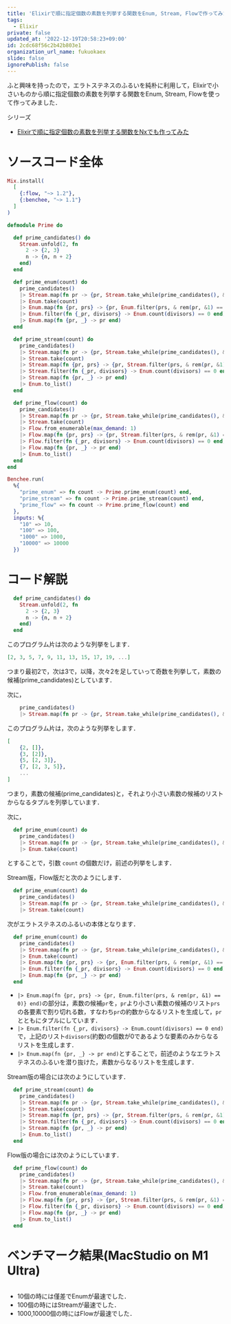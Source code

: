 ```yaml
---
title: 'Elixirで順に指定個数の素数を列挙する関数をEnum, Stream, Flowで作ってみた'
tags:
  - Elixir
private: false
updated_at: '2022-12-19T20:58:23+09:00'
id: 2cdc68f56c2b42b803e1
organization_url_name: fukuokaex
slide: false
ignorePublish: false
---
```

ふと興味を持ったので，エラトステネスのふるいを純朴に利用して，Elixirで小さいものから順に指定個数の素数を列挙する関数をEnum, Stream, Flowを使って作ってみました．

シリーズ

* [Elixirで順に指定個数の素数を列挙する関数をNxでも作ってみた](https://qiita.com/zacky1972/items/8923735951724ff21d44)


# ソースコード全体

```elixir
Mix.install(
  [
    {:flow, "~> 1.2"},
    {:benchee, "~> 1.1"}
  ]
)

defmodule Prime do

  def prime_candidates() do
    Stream.unfold(2, fn
      2 -> {2, 3}
      n -> {n, n + 2}
    end)
  end

  def prime_enum(count) do
    prime_candidates()
    |> Stream.map(fn pr -> {pr, Stream.take_while(prime_candidates(), & &1 < pr)} end)
    |> Enum.take(count)
    |> Enum.map(fn {pr, prs} -> {pr, Enum.filter(prs, & rem(pr, &1) == 0)} end)
    |> Enum.filter(fn {_pr, divisors} -> Enum.count(divisors) == 0 end)
    |> Enum.map(fn {pr, _} -> pr end)
  end

  def prime_stream(count) do
    prime_candidates()
    |> Stream.map(fn pr -> {pr, Stream.take_while(prime_candidates(), & &1 < pr)} end)
    |> Stream.take(count)
    |> Stream.map(fn {pr, prs} -> {pr, Stream.filter(prs, & rem(pr, &1) == 0)} end)
    |> Stream.filter(fn {_pr, divisors} -> Enum.count(divisors) == 0 end)
    |> Stream.map(fn {pr, _} -> pr end)
    |> Enum.to_list()
  end

  def prime_flow(count) do
    prime_candidates()
    |> Stream.map(fn pr -> {pr, Stream.take_while(prime_candidates(), & &1 < pr)} end)
    |> Stream.take(count)
    |> Flow.from_enumerable(max_demand: 1)
    |> Flow.map(fn {pr, prs} -> {pr, Stream.filter(prs, & rem(pr, &1) == 0)} end)
    |> Flow.filter(fn {_pr, divisors} -> Enum.count(divisors) == 0 end)
    |> Flow.map(fn {pr, _} -> pr end)
    |> Enum.to_list()
  end
end

Benchee.run(
  %{
    "prime_enum" => fn count -> Prime.prime_enum(count) end,
    "prime_stream" => fn count -> Prime.prime_stream(count) end,
    "prime_flow" => fn count -> Prime.prime_flow(count) end
  },
  inputs: %{
    "10" => 10,
    "100" => 100,
    "1000" => 1000,
    "10000" => 10000
  })
```

# コード解説

```elixir
  def prime_candidates() do
    Stream.unfold(2, fn
      2 -> {2, 3}
      n -> {n, n + 2}
    end)
  end
```

このプログラム片は次のような列挙をします．

```elixir
[2, 3, 5, 7, 9, 11, 13, 15, 17, 19, ...]
```

つまり最初2で，次は3で，以降，次々2を足していって奇数を列挙して，素数の候補(prime_candidates)としています．

次に，

```elixir
    prime_candidates()
    |> Stream.map(fn pr -> {pr, Stream.take_while(prime_candidates(), & &1 < pr)} end)
```

このプログラム片は，次のような列挙をします．

```elixir
[
    {2, []},
    {3, [2]},
    {5, [2, 3]},
    {7, [2, 3, 5]},
    ...
]
```

つまり，素数の候補(prime_candidates)と，それより小さい素数の候補のリストからなるタプルを列挙しています．

次に，

```elixir
  def prime_enum(count) do
    prime_candidates()
    |> Stream.map(fn pr -> {pr, Stream.take_while(prime_candidates(), & &1 < pr)} end)
    |> Enum.take(count)
```

とすることで，引数 `count` の個数だけ，前述の列挙をします．

Stream版，Flow版だと次のようにします．

```elixir
  def prime_enum(count) do
    prime_candidates()
    |> Stream.map(fn pr -> {pr, Stream.take_while(prime_candidates(), & &1 < pr)} end)
    |> Stream.take(count)
```

次がエラトステネスのふるいの本体となります．

```elixir
  def prime_enum(count) do
    prime_candidates()
    |> Stream.map(fn pr -> {pr, Stream.take_while(prime_candidates(), & &1 < pr)} end)
    |> Enum.take(count)
    |> Enum.map(fn {pr, prs} -> {pr, Enum.filter(prs, & rem(pr, &1) == 0)} end)
    |> Enum.filter(fn {_pr, divisors} -> Enum.count(divisors) == 0 end)
    |> Enum.map(fn {pr, _} -> pr end)
  end
```

* `|> Enum.map(fn {pr, prs} -> {pr, Enum.filter(prs, & rem(pr, &1) == 0)} end)`の部分は，素数の候補`pr`を，`pr`より小さい素数の候補のリスト`prs`の各要素で割り切れる数，すなわち`pr`の約数からなるリストを生成して，`pr`とともにタプルにしています．
* `|> Enum.filter(fn {_pr, divisors} -> Enum.count(divisors) == 0 end)` で，上記のリスト`divisors`(約数)の個数が0であるような要素のみからなるリストを生成します．
* `|> Enum.map(fn {pr, _} -> pr end)`とすることで，前述のようなエラトステネスのふるいを潜り抜けた，素数からなるリストを生成します．

Stream版の場合には次のようにしています．

```elixir
  def prime_stream(count) do
    prime_candidates()
    |> Stream.map(fn pr -> {pr, Stream.take_while(prime_candidates(), & &1 < pr)} end)
    |> Stream.take(count)
    |> Stream.map(fn {pr, prs} -> {pr, Stream.filter(prs, & rem(pr, &1) == 0)} end)
    |> Stream.filter(fn {_pr, divisors} -> Enum.count(divisors) == 0 end)
    |> Stream.map(fn {pr, _} -> pr end)
    |> Enum.to_list()
  end
```

Flow版の場合には次のようにしています．

```elixir
  def prime_flow(count) do
    prime_candidates()
    |> Stream.map(fn pr -> {pr, Stream.take_while(prime_candidates(), & &1 < pr)} end)
    |> Stream.take(count)
    |> Flow.from_enumerable(max_demand: 1)
    |> Flow.map(fn {pr, prs} -> {pr, Stream.filter(prs, & rem(pr, &1) == 0)} end)
    |> Flow.filter(fn {_pr, divisors} -> Enum.count(divisors) == 0 end)
    |> Flow.map(fn {pr, _} -> pr end)
    |> Enum.to_list()
  end
```

# ベンチマーク結果(MacStudio on M1 Ultra)

```
```

* 10個の時には僅差でEnumが最速でした．
* 100個の時にはStreamが最速でした．
* 1000,10000個の時にはFlowが最速でした．










